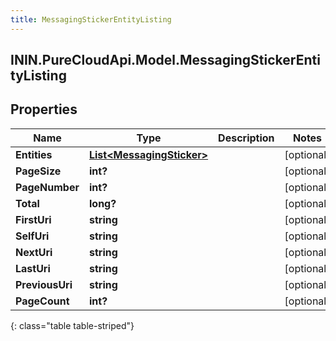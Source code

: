 ```yaml
---
title: MessagingStickerEntityListing
---
```

## ININ.PureCloudApi.Model.MessagingStickerEntityListing

## Properties

|Name | Type | Description | Notes|
|------------ | ------------- | ------------- | -------------|
| **Entities** | [**List&lt;MessagingSticker&gt;**](MessagingSticker.html) |  | [optional] |
| **PageSize** | **int?** |  | [optional] |
| **PageNumber** | **int?** |  | [optional] |
| **Total** | **long?** |  | [optional] |
| **FirstUri** | **string** |  | [optional] |
| **SelfUri** | **string** |  | [optional] |
| **NextUri** | **string** |  | [optional] |
| **LastUri** | **string** |  | [optional] |
| **PreviousUri** | **string** |  | [optional] |
| **PageCount** | **int?** |  | [optional] |
{: class="table table-striped"}


